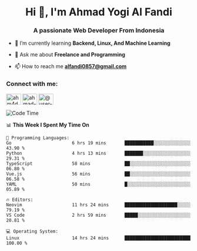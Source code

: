 <h1 align="center">Hi 👋, I'm Ahmad Yogi Al Fandi</h1>
<h3 align="center">A passionate Web Developer From Indonesia</h3>

- 🌱 I’m currently learning **Backend, Linux, And Machine Learning**

- 💬 Ask me about **Freelance and Programming**

- 📫 How to reach me **<alfandi0857@gmail.com>**

<h3 align="left">Connect with me:</h3>
<p align="left">
<a href="https://instagram.com/ahyalfan" target="blank"><img align="center" src="https://raw.githubusercontent.com/rahuldkjain/github-profile-readme-generator/master/src/images/icons/Social/instagram.svg" alt="ahm4d_alf" height="30" width="40" /></a>
  <a href="https://linkedin.com/in/ahmad-yogi-al-fandi" target="blank"><img align="center" src="https://raw.githubusercontent.com/rahuldkjain/github-profile-readme-generator/master/src/images/icons/Social/linked-in-alt.svg" alt="ahmad-yogi-al-fandi" height="30" width="40" /></a>
<a href="https://www.youtube.com/channel/UCLI1Dos-XvgatVk20PHrq2A" target="blank"><img align="center" src="https://raw.githubusercontent.com/rahuldkjain/github-profile-readme-generator/master/src/images/icons/Social/youtube.svg" alt="@user-et3bg8ny5g" height="30" width="40" /></a>
</p>

<!--START_SECTION:waka-->
![Code Time](http://img.shields.io/badge/Code%20Time-158%20hrs%2011%20mins-blue)

📊 **This Week I Spent My Time On** 

```text
💬 Programming Languages: 
Go                       6 hrs 19 mins       ███████████░░░░░░░░░░░░░░   43.90 % 
Python                   4 hrs 13 mins       ███████░░░░░░░░░░░░░░░░░░   29.31 % 
TypeScript               58 mins             ██░░░░░░░░░░░░░░░░░░░░░░░   06.80 % 
Vue.js                   56 mins             ██░░░░░░░░░░░░░░░░░░░░░░░   06.58 % 
YAML                     50 mins             █░░░░░░░░░░░░░░░░░░░░░░░░   05.89 % 

🔥 Editors: 
Neovim                   11 hrs 24 mins      ████████████████████░░░░░   79.19 % 
VS Code                  2 hrs 59 mins       █████░░░░░░░░░░░░░░░░░░░░   20.81 % 

💻 Operating System: 
Linux                    14 hrs 24 mins      █████████████████████████   100.00 % 
```


<!--END_SECTION:waka-->
